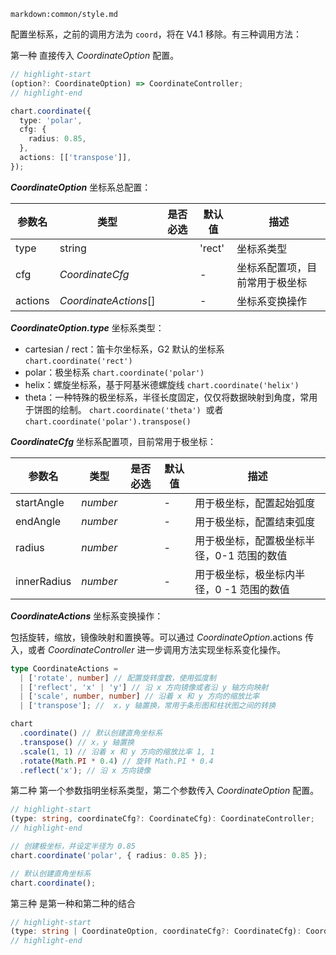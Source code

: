 <!--## chart.coordinate() 配置坐标系-->

`markdown:common/style.md`

<div class='custom-api-docs'>

配置坐标系，之前的调用方法为 `coord`，将在 V4.1 移除。有三种调用方法：

第一种 直接传入 _CoordinateOption_ 配置。

```ts
// highlight-start
(option?: CoordinateOption) => CoordinateController;
// highlight-end

chart.coordinate({
  type: 'polar',
  cfg: {
    radius: 0.85,
  },
  actions: [['transpose']],
});
```

_**CoordinateOption**_ 坐标系总配置：

| 参数名  | 类型                  | 是否必选 | 默认值 | 描述                           |
| ------- | --------------------- | -------- | ------ | ------------------------------ |
| type    | string                |          | 'rect' | 坐标系类型                     |
| cfg     | _CoordinateCfg_       |          | -      | 坐标系配置项，目前常用于极坐标 |
| actions | _CoordinateActions_[] |          | -      | 坐标系变换操作                 |

_**CoordinateOption.type**_ 坐标系类型：

- cartesian / rect：笛卡尔坐标系，G2 默认的坐标系 `chart.coordinate('rect')`
- polar：极坐标系 `chart.coordinate('polar')`
- helix：螺旋坐标系，基于阿基米德螺旋线 `chart.coordinate('helix')`
- theta：一种特殊的极坐标系，半径长度固定，仅仅将数据映射到角度，常用于饼图的绘制。 `chart.coordinate('theta')`  或者 `chart.coordinate('polar').transpose()`

_**CoordinateCfg**_ 坐标系配置项，目前常用于极坐标：

| 参数名      | 类型     | 是否必选 | 默认值 | 描述                                       |
| ----------- | -------- | -------- | ------ | ------------------------------------------ |
| startAngle  | _number_ |          | -      | 用于极坐标，配置起始弧度                   |
| endAngle    | _number_ |          | -      | 用于极坐标，配置结束弧度                   |
| radius      | _number_ |          | -      | 用于极坐标，配置极坐标半径，0-1 范围的数值 |
| innerRadius | _number_ |          | -      | 用于极坐标，极坐标内半径，0 -1 范围的数值  |

_**CoordinateActions**_ 坐标系变换操作：

包括旋转，缩放，镜像映射和置换等。可以通过 _CoordinateOption_.actions 传入，或者 _CoordinateController_ 进一步调用方法实现坐标系变化操作。

```ts
type CoordinateActions =
  | ['rotate', number] // 配置旋转度数，使用弧度制
  | ['reflect', 'x' | 'y'] // 沿 x 方向镜像或者沿 y 轴方向映射
  | ['scale', number, number] // 沿着 x 和 y 方向的缩放比率
  | ['transpose']; //  x，y 轴置换，常用于条形图和柱状图之间的转换
```

```ts
chart
  .coordinate() // 默认创建直角坐标系
  .transpose() // x，y 轴置换
  .scale(1, 1) // 沿着 x 和 y 方向的缩放比率 1, 1
  .rotate(Math.PI * 0.4) // 旋转 Math.PI * 0.4
  .reflect('x'); // 沿 x 方向镜像
```

第二种 第一个参数指明坐标系类型，第二个参数传入 _CoordinateOption_ 配置。

```ts
// highlight-start
(type: string, coordinateCfg?: CoordinateCfg): CoordinateController;
// highlight-end

// 创建极坐标，并设定半径为 0.85
chart.coordinate('polar', { radius: 0.85 });

// 默认创建直角坐标系
chart.coordinate();
```

第三种 是第一种和第二种的结合

```ts
// highlight-start
(type: string | CoordinateOption, coordinateCfg?: CoordinateCfg): CoordinateController
// highlight-end
```

</div>
